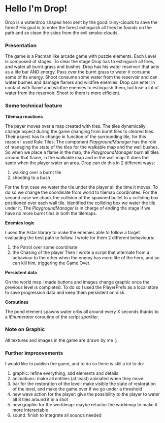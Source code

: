 # Hello I'm Drop!
Drop is a waterdrop shaped hero sent by the good rainy-clouds to save the forest! His goal is to enter the forest extinguish all fires he founds on the path and so clean the skies from the evil smoke-clouds.

### Presentation

The game is a Pacman like arcade game with puzzle elements.
Each Level is composed of stages. To clear the stage Drop has to extinguish all fires, and water all burnt grass and bushes.
Drop has his water reservoir that acts as a life bar AND energy. Pass over the burnt grass to water it consume some of its energy. Shoot consume some water from the reservoir and can water bushes and damage flames and wildfire enemies.
Drop can enter in contact with flame and wildfire enemies to estinguish them, but lose a lot of water from the reservoir. Shoot to them is more efficient.

### Some technical feature

**Tilemap reactions**

The payer moves over a map created with tiles. The tiles dynamically change aspect during the game changing from burnt tiles to cleared tiles.
Their aspect has to change in function of the surrounding tile, for this reason I used Rule Tiles. 
The component *PlaygroundManager* has the role of managing the state of the tiles for the walkable map and the wall bushes.
So when we place a flame in the map, the *PlaygroundManager* burn all tiles around that flame, in the walkable map and in the wall map.
It does the same when the player water an area. Drop can do this in 2 different ways:
 1. walking over a burnt tile
 2. shooting to a bush

For the first case we water the tile under the player all the time it moves. To do so we change the coordinate from world to tilemap coordinates.
For the second case we chack the collision of the spawned bullet to a colliding box positioned over each wall tile. Identified the colliding box we water the tile under it.
The *PlaygroundManager* is in charge of ending the stage if we have no more burnt tiles in both the tilemaps.

**Enemies logic**

I used the Astar library to make the enemies able to follow a target evaluating the best path to follow. I wrote for them 2 different behaviours:
 1. the Patrol over some coordinate
 2. the Chasing of the player
Then I wrote a script that alternate from a behaviour to the other when the enemy has more life of the hero, and so can kill him, triggering the Game Over.

**Persistent data**

On the world map I made buttons and images change graphic once the previous level is completed. To do so I used the PlayerPrefs as a local store to save progression data and keep them persistent on disk.

**Coroutines**

The pond element spawns water orbs all around every X seconds thanks to a *IEnumerator* coroutine of the script *sparkler*.


### Note on Graphic

All textures and images in the game are drawn by me (:

### Further improovements

I would like to publish the game, and to do so there is still a lot to do:
 1. graphic: refine everything, add elements and details
 2. animations: make all entities (at least) animated when they move
 3. bar for the restoration of the level: make visible the state of restoration of the level, and make the game over if we go under a threshold
 4. new wave action for the player: give the possibility to the player to water all 8 tiles around it in a shot
 5. new graphic for the worldmap: maybe refactor the worldmap to make it more interactable
 6. sound: finish to integrate all sounds needed
